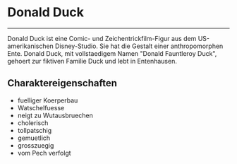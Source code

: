 # Donald Duck

---

Donald Duck ist eine Comic- und Zeichentrickfilm-Figur aus dem US-amerikanischen Disney-Studio. Sie hat die Gestalt einer anthropomorphen Ente.
Donald Duck, mit vollstaedigem Namen "Donald Fauntleroy Duck", gehoert zur fiktiven Familie Duck und lebt in Entenhausen.

## Charaktereigenschaften

* fuelliger Koerperbau
* Watschelfuesse
* neigt zu Wutausbruechen
* cholerisch
* tollpatschig
* gemuetlich
* grosszuegig
* vom Pech verfolgt



